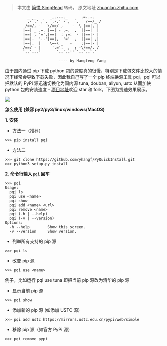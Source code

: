 > 本文由 [简悦 SimpRead](http://ksria.com/simpread/) 转码， 原文地址 [zhuanlan.zhihu.com](https://zhuanlan.zhihu.com/p/33345935)

```
          _ __      _,.---._      .=-.-.
          .-`.' ,`.  ,-.' - ,  `.   /==/_ /
         /==/, -   \/==/ ,    -  \ |==|, |  
        |==| _ .=. |==| - .=.  ,  ||==|  |  
        |==| , '=',|==|  : ;=:  - ||==|- |  
        |==|-  '..'|==|,  '='  ,  ||==| ,|  
        |==|,  |    \==\ _   -    ;|==|- |  
        /==/ - |     '.='.  ,  ; -\/==/. /  
        `--`---'       `--`--'' `--`--`-`   

                        ---- by Hangfeng Yang

```

由于国内通过 pip 下载 python 包的速度真的很慢，特别是下载包文件比较大的情况下经常会导致下载失败，因此我自己写了一个 pip 终端换源工具 pqi，pqi 可以把默认的 PyPi 源迅速切换化为国内源 tuna, douban, aliyun, ustc 从而加快 python 包的安装速度 - [项目地址](https://link.zhihu.com/?target=https%3A//github.com/yhangf/PyQuickInstall)欢迎 star 和 fork，下图为提速效果展示。

![](https://pic1.zhimg.com/v2-f2d73f9c971de428355aab3b82599600_b.jpg)

**怎么使用 (兼容 py2/py3/linux/windows/MacOS)**

**1. 安装**

*   方法一（推荐）

```
>>> pip install pqi

```

*   方法二

```
>>> git clone https://github.com/yhangf/PyQuickInstall.git
>>> python3 setup.py install

```

**2. 命令行输入 `pqi` 回车**

```
>>> pqi
Usage:
  pqi ls
  pqi use <name>
  pqi show
  pqi add <name> <url>
  pqi remove <name>
  pqi (-h | --help)
  pqi (-v | --version)
Options:
  -h --help        Show this screen.
  -v --version     Show version.

```

*   列举所有支持的 pip 源

```
>>> pqi ls

```

*   改变 pip 源

```
>>> pqi use <name>

```

例子，比如运行 pqi use tuna 即把当前 pip 源改为清华的 pip 源

*   显示当前 pip 源

```
>>> pqi show

```

*   添加新的 pip 源 (如添加 USTC 源）

```
>>> pqi add ustc https://mirrors.ustc.edu.cn/pypi/web/simple

```

*   移除 pip 源（如官方 PyPi 源）

```
>>> pqi remove pypi

```